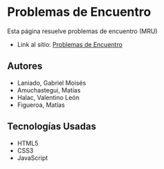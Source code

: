 # Problemas de Encuentro
Esta página resuelve problemas de encuentro (MRU)
* Link al sitio: [Problemas de Encuentro](https://gabriellaniado.github.io/Proyecto2024-LaniadoGabriel-AmuchasteguiMatias-HalacValentino-FigueroaMatias/)

## Autores
* Laniado, Gabriel Moisés
* Amuchastegui, Matías
* Halac, Valentino León
* Figueroa, Matías

## Tecnologías Usadas
* HTML5
* CSS3
* JavaScript


